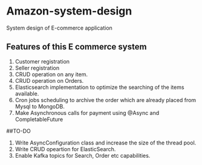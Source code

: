 # Amazon-system-design
System design of E-commerce application

## Features of this E commerce system
1) Customer registration
2) Seller registration
3) CRUD operation on any item.
4) CRUD operation on Orders.
5) Elasticsearch implementation to optimize the searching of the items available.
6) Cron jobs scheduling to archive the order which are already placed from Mysql to MongoDB.
7) Make Asynchronous calls for payment using @Async and CompletableFuture

##TO-DO
1) Write AsyncConfiguration class and increase the size of the thread pool.
2) Write CRUD opeartion for ElasticSearch.
3) Enable Kafka topics for Search, Order etc capabilities.
